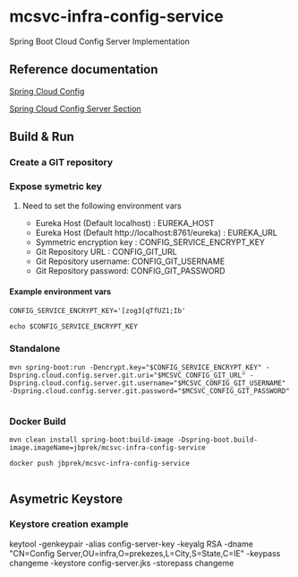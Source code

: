 mcsvc-infra-config-service
==========================

Spring Boot Cloud Config Server Implementation



Reference documentation
-----------------------
[Spring Cloud Config](https://spring.io/projects/spring-cloud-config)

[Spring Cloud Config Server Section](https://cloud.spring.io/spring-cloud-config/spring-cloud-config.html#_spring_cloud_config_server)

Build & Run
-----------

### Create a GIT repository

### Expose symetric key

1. Need to set the following environment vars
    
    - Eureka Host (Default localhost) : EUREKA_HOST
    - Eureka Host (Default http://localhost:8761/eureka) : EUREKA_URL
    - Symmetric encryption key : CONFIG_SERVICE_ENCRYPT_KEY
    - Git Repository URL     : CONFIG_GIT_URL
    - Git Repository username: CONFIG_GIT_USERNAME
    - Git Repository password: CONFIG_GIT_PASSWORD
    
    
#### Example environment vars
```
CONFIG_SERVICE_ENCRYPT_KEY='[zog3[qTfUZ1;Ib'

echo $CONFIG_SERVICE_ENCRYPT_KEY
```
### Standalone

```
mvn spring-boot:run -Dencrypt.key="$CONFIG_SERVICE_ENCRYPT_KEY" -Dspring.cloud.config.server.git.uri="$MCSVC_CONFIG_GIT_URL" -Dspring.cloud.config.server.git.username="$MCSVC_CONFIG_GIT_USERNAME" -Dspring.cloud.config.server.git.password="$MCSVC_CONFIG_GIT_PASSWORD"
    
```


### Docker Build 
```
mvn clean install spring-boot:build-image -Dspring-boot.build-image.imageName=jbprek/mcsvc-infra-config-service

docker push jbprek/mcsvc-infra-config-service


```

## Asymetric Keystore

### Keystore creation example
keytool -genkeypair -alias config-server-key -keyalg RSA -dname "CN=Config Server,OU=infra,O=prekezes,L=City,S=State,C=IE" -keypass changeme -keystore config-server.jks -storepass changeme